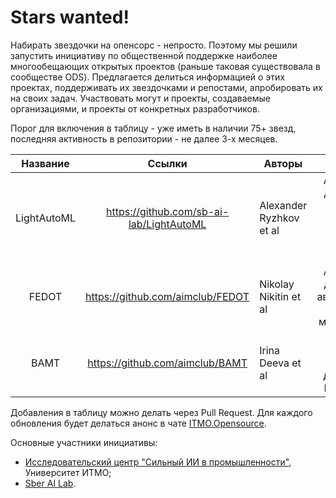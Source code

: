 # Stars wanted!

Набирать звездочки на опенсорс - непросто. 
Поэтому мы решили запустить инициативу по общественной поддержке наиболее многообещающих открытых проектов (раньше таковая существовала в сообществе ODS).
Предлагается делиться информацией о этих проектах, поддерживать их звездочками и репостами, апробировать их на своих задач.
Участвовать могут и проекты, создаваемые организациями, и проекты от конкретных разработчиков.

Порог для включения в таблицу - уже иметь в наличии 75+ звезд, последняя активность в репозитории - не далее 3-х месяцев.


|   Название  |                  Ссылки                  | Авторы                  |                                              Описание                                              | Stars |
|:-----------:|:----------------------------------------:|-------------------------|:--------------------------------------------------------------------------------------------------:|:-----:|
| LightAutoML | https://github.com/sb-ai-lab/LightAutoML | Alexander Ryzhkov et al | AutoML фреймворк для решения задач бинарной классификации, многоклассовой классификации и регресии |  877  |
|    FEDOT    |     https://github.com/aimclub/FEDOT     | Nikolay Nikitin et al   |      AutoML фреймворк для решения задач автоматизированного моделирования и машинного обучения     |  609  |
|     BAMT    |      https://github.com/aimclub/BAMT     | Irina Deeva et al       |              Фреймворк для анализа и моделирования данных с помощью Байесовских сетей              |  115  |

Добавления в таблицу можно делать через Pull Request. Для каждого обновления будет делаться анонс в чате [ITMO.Opensource](https://t.me/itmo_opensource).

Основные участники инициативы:

- [Исследовательский центр "Сильный ИИ в промышленности"](https://aim.club/), Университет ИТМО;
- [Sber AI Lab](https://sberlabs.com/laboratories/sber-ai-lab).